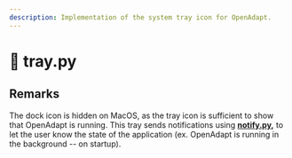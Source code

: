 ```yaml
---
description: Implementation of the system tray icon for OpenAdapt.
---
```


# 🤖 tray.py

## Remarks

The dock icon is hidden on MacOS, as the tray icon is sufficient to show that OpenAdapt is running. This tray sends notifications using [**notify.py**](https://pypi.org/project/notify-py/)**,** to let the user know the state of the application (ex. OpenAdapt is running in the background -- on startup).
